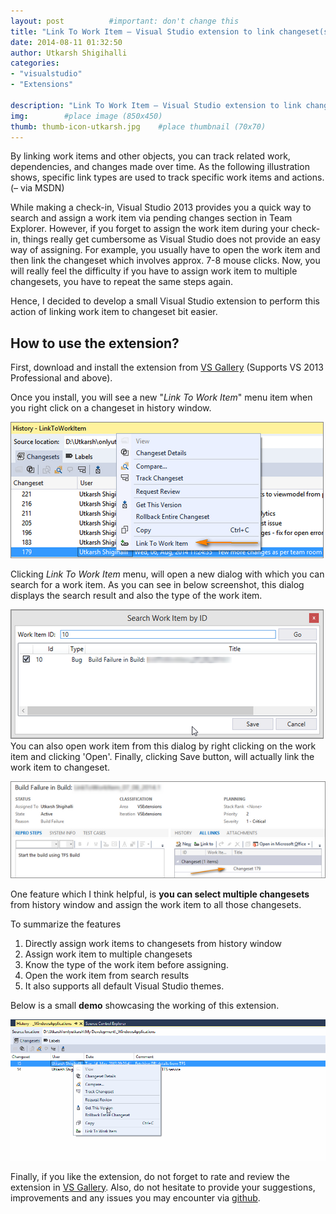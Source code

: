 ```yaml
---
layout: post          #important: don't change this
title: "Link To Work Item – Visual Studio extension to link changeset(s) to work item directly from VS history window"
date: 2014-08-11 01:32:50
author: Utkarsh Shigihalli
categories:
- "visualstudio"
- "Extensions"

description: "Link To Work Item – Visual Studio extension to link changeset(s) to work item directly from VS history window"
img:        #place image (850x450)
thumb: thumb-icon-utkarsh.jpg    #place thumbnail (70x70)
---
```

By linking work items and other objects, you can track related work, dependencies, and changes made over time. As the following illustration shows, specific link types are used to track specific work items and actions. (– via MSDN)

While making a check-in, Visual Studio 2013 provides you a quick way to search and assign a work item via pending changes section in Team Explorer. However, if you forget to assign the work item during your check-in, things really get cumbersome as Visual Studio does not provide an easy way of assigning. For example, you usually have to open the work item and then link the changeset which involves approx. 7-8 mouse clicks. Now, you will really feel the difficulty if you have to assign work item to multiple changesets, you have to repeat the same steps again. 

Hence, I decided to develop a small Visual Studio extension to perform this action of linking work item to changeset bit easier. 

## How to use the extension?

First, download and install the extension from [VS Gallery](http://visualstudiogallery.msdn.microsoft.com/af28fbc6-e90e-4f06-94d0-21c8bbac9685) (Supports VS 2013 Professional and above).

Once you install, you will see a new "*Link To Work Item*" menu item when you right click on a changeset in history window.

![image](/images/screenshots/utkarsh//2014_08_11_link_to_work_item_Image1.png "image")

Clicking *Link To Work Item* menu, will open a new dialog with which you can search for a work item. As you can see in below screenshot, this dialog displays the search result and also the type of the work item.

![image](/images/screenshots/utkarsh//2014_08_11_link_to_work_item_Image2.png "image")
You can also open work item from this dialog by right clicking on the work item and clicking 'Open'. Finally, clicking Save button, will actually link the work item to changeset.

![image](/images/screenshots/utkarsh//2014_08_11_link_to_work_item_Image3.png "image")

One feature which I think helpful, is **you can select multiple changesets** from history window and assign the work item to all those changesets. 

To summarize the features

1.  Directly assign work items to changesets from history window 
2.  Assign work item to multiple changesets 
3.  Know the type of the work item before assigning. 
4.  Open the work item from search results 
5.  It also supports all default Visual Studio themes.   

Below is a small **demo** showcasing the working of this extension. 

![demo](/images/screenshots/utkarsh//2014_08_11_link_to_work_item_Image4.gif "demo")

Finally, if you like the extension, do not forget to rate and review the extension in [VS Gallery](http://visualstudiogallery.msdn.microsoft.com/af28fbc6-e90e-4f06-94d0-21c8bbac9685). Also, do not hesitate to provide your suggestions, improvements and any issues you may encounter via [github](https://github.com/onlyutkarsh/LinkToWorkItem/issues).